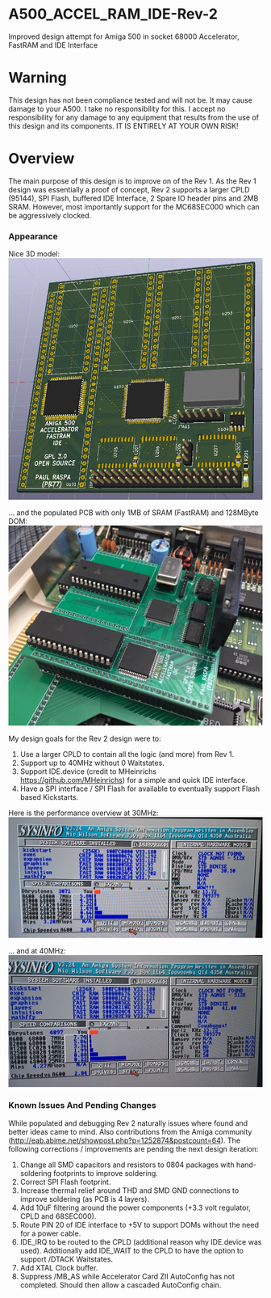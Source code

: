 # A500_ACCEL_RAM_IDE-Rev-2
Improved design attempt for Amiga 500 in socket 68000 Accelerator, FastRAM and IDE Interface

# Warning
This design has not been compliance tested and will not be. It may cause damage to your A500. I take no responsibility for this. I accept no responsibility for any damage to any equipment that results from the use of this design and its components. IT IS ENTIRELY AT YOUR OWN RISK!

# Overview
The main purpose of this design is to improve on of the Rev 1. As the Rev 1 design was essentially a proof of concept, Rev 2 supports a larger CPLD (95144), SPI Flash, buffered IDE Interface, 2 Spare IO header pins and 2MB SRAM. However, most importantly support for the MC68SEC000 which can be  aggressively clocked.

### Appearance
Nice 3D model:
![3D Model](/Images/A500_ACCEL_RAM_IDE.png)

... and the populated PCB with only 1MB of SRAM (FastRAM) and 128MByte DOM:
![Populated PCB](/Images/HardwareWithIDE.jpg)

My design goals for the Rev 2 design were to:

1. Use a larger CPLD to contain all the logic (and more) from Rev 1.
2. Support up to 40MHz without 0 Waitstates.
3. Support IDE.device (credit to MHeinrichs https://github.com/MHeinrichs) for a simple and quick IDE interface.
4. Have a SPI interface / SPI Flash for available to eventually support Flash based Kickstarts.

Here is the performance overview at 30MHz:
![30 MHz](/Images/PerformanceOverview_30MHz.jpg)

... and at 40MHz:
![40 MHz](/Images/PerformanceOverview_40MHz.jpg)

### Known Issues And Pending Changes
While populated and debugging Rev 2 naturally issues where found and better ideas came to mind. Also contributions from the Amiga community (http://eab.abime.net/showpost.php?p=1252874&postcount=64). The following corrections / improvements are pending the next design iteration:

1. Change all SMD capacitors and resistors to 0804 packages with hand-soldering footprints to improve soldering.
2. Correct SPI Flash footprint.
3. Increase thermal relief around THD and SMD GND connections to improve soldering (as PCB is 4 layers).
4. Add 10uF filtering around the power components (+3.3 volt regulator, CPLD and 68SEC000).
5. Route PIN 20 of IDE interface to +5V to support DOMs without the need for a power cable.
6. IDE_IRQ to be routed to the CPLD (additional reason why IDE.device was used). Additionally add IDE_WAIT to the CPLD to have the option to support /DTACK Waitstates.
7. Add XTAL Clock buffer.
8. Suppress /MB_AS while Accelerator Card ZII AutoConfig has not completed. Should then allow a cascaded AutoConfig chain.
